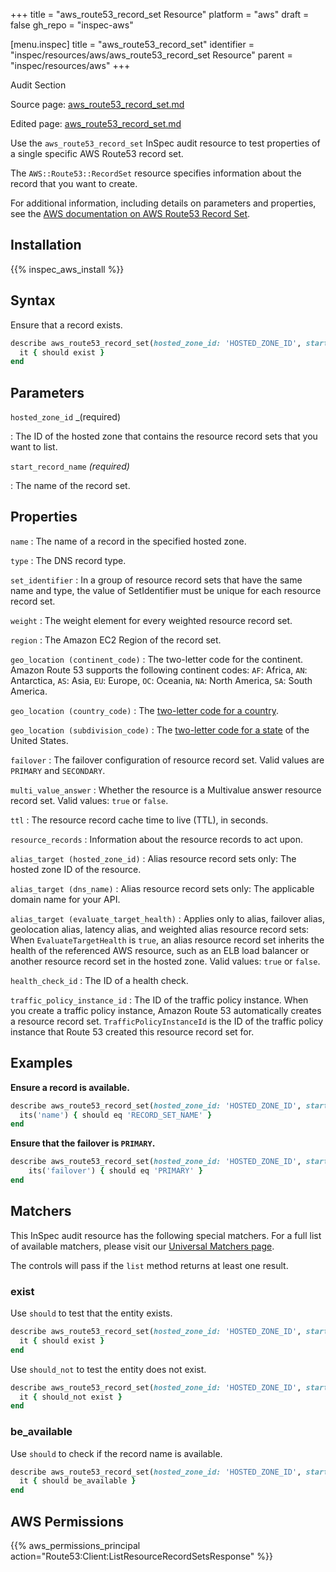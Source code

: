 +++
title = "aws_route53_record_set Resource"
platform = "aws"
draft = false
gh_repo = "inspec-aws"

[menu.inspec]
title = "aws_route53_record_set"
identifier = "inspec/resources/aws/aws_route53_record_set Resource"
parent = "inspec/resources/aws"
+++

<div class="admonition-note">
<p class="admonition-note-title">Audit Section</p>
<div class="admonition-note-text">
<p>Source page: <a href="https://github.com/inspec/inspec-aws/blob/main/docs/resources/aws_route53_record_set.md">aws_route53_record_set.md</a></p>
<p>Edited page: <a href="https://github.com/ianmadd/inspec-aws/blob/im/hugo/docs-chef-io/content/inspec/resources/aws_route53_record_set.md">aws_route53_record_set.md</a></p>
</div>
</div>



Use the `aws_route53_record_set` InSpec audit resource to test properties of a single specific AWS Route53 record set.

The `AWS::Route53::RecordSet` resource specifies information about the record that you want to create.

For additional information, including details on parameters and properties, see the [AWS documentation on AWS Route53 Record Set](https://docs.aws.amazon.com/AWSCloudFormation/latest/UserGuide/aws-properties-route53-recordset.html).

## Installation

{{% inspec_aws_install %}}

## Syntax

Ensure that a record exists.

```ruby
describe aws_route53_record_set(hosted_zone_id: 'HOSTED_ZONE_ID', start_record_name: 'RECORD_SET_NAME') do
  it { should exist }
end
```

## Parameters

`hosted_zone_id` _(required)

: The ID of the hosted zone that contains the resource record sets that you want to list.

`start_record_name` _(required)_

: The name of the record set.

## Properties

`name`
: The name of a record in the specified hosted zone.

`type`
: The DNS record type.

`set_identifier`
: In a group of resource record sets that have the same name and type, the value of SetIdentifier must be unique for each resource record set.

`weight`
: The weight element for every weighted resource record set.

`region`
: The Amazon EC2 Region of the record set.

`geo_location (continent_code)`
: The two-letter code for the continent. Amazon Route 53 supports the following continent codes: `AF`: Africa, `AN`: Antarctica, `AS`: Asia, `EU`: Europe, `OC`: Oceania, `NA`: North America, `SA`: South America.

`geo_location (country_code)`
: The [two-letter code for a country](https://en.wikipedia.org/wiki/ISO_3166-1_alpha-2).

`geo_location (subdivision_code)`
: The [two-letter code for a state](https://pe.usps.com/text/pub28/28apb.htm) of the United States.

`failover`
: The failover configuration of resource record set. Valid values are `PRIMARY` and `SECONDARY`.

`multi_value_answer`
: Whether the resource is a Multivalue answer resource record set. Valid values: `true` or `false`.

`ttl`
: The resource record cache time to live (TTL), in seconds.

`resource_records`
: Information about the resource records to act upon.

`alias_target (hosted_zone_id)`
: Alias resource record sets only: The hosted zone ID of the resource.

`alias_target (dns_name)`
: Alias resource record sets only: The applicable domain name for your API.

`alias_target (evaluate_target_health)`
: Applies only to alias, failover alias, geolocation alias, latency alias, and weighted alias resource record sets: When `EvaluateTargetHealth` is `true`, an alias resource record set inherits the health of the referenced AWS resource, such as an ELB load balancer or another resource record set in the hosted zone. Valid values: `true` or `false`.

`health_check_id`
: The ID of a health check.

`traffic_policy_instance_id`
: The ID of the traffic policy instance. When you create a traffic policy instance, Amazon Route 53 automatically creates a resource record set. `TrafficPolicyInstanceId` is the ID of the traffic policy instance that Route 53 created this resource record set for.

## Examples

**Ensure a record is available.**

```ruby
describe aws_route53_record_set(hosted_zone_id: 'HOSTED_ZONE_ID', start_record_name: 'RECORD_SET_NAME') do
  its('name') { should eq 'RECORD_SET_NAME' }
end
```

**Ensure that the failover is `PRIMARY`.**

```ruby
describe aws_route53_record_set(hosted_zone_id: 'HOSTED_ZONE_ID', start_record_name: 'RECORD_SET_NAME') do
    its('failover') { should eq 'PRIMARY' }
end
```

## Matchers

This InSpec audit resource has the following special matchers. For a full list of available matchers, please visit our [Universal Matchers page](https://www.inspec.io/docs/reference/matchers/).

The controls will pass if the `list` method returns at least one result.

### exist

Use `should` to test that the entity exists.

```ruby
describe aws_route53_record_set(hosted_zone_id: 'HOSTED_ZONE_ID', start_record_name: 'RECORD_SET_NAME') do
  it { should exist }
end
```

Use `should_not` to test the entity does not exist.

```ruby
describe aws_route53_record_set(hosted_zone_id: 'HOSTED_ZONE_ID', start_record_name: 'RECORD_SET_NAME') do
  it { should_not exist }
end
```

### be_available

Use `should` to check if the record name is available.

```ruby
describe aws_route53_record_set(hosted_zone_id: 'HOSTED_ZONE_ID', start_record_name: 'RECORD_SET_NAME') do
  it { should be_available }
end
```

## AWS Permissions

{{% aws_permissions_principal action="Route53:Client:ListResourceRecordSetsResponse" %}}
